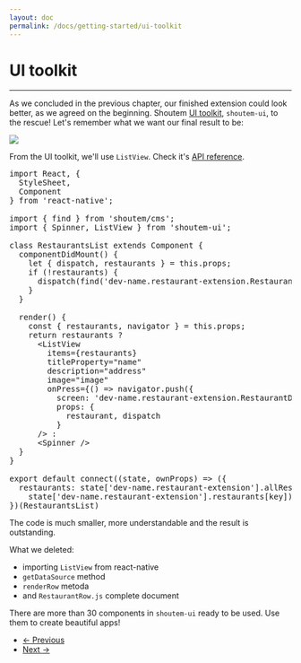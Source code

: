 ```yaml
---
layout: doc
permalink: /docs/getting-started/ui-toolkit
---
```


# UI toolkit
<hr />

As we concluded in the previous chapter, our finished extension could look better, as we agreed on the beginning. Shoutem [UI toolkit](/docs/coming-soon), `shoutem-ui`, to the rescue! Let's remember what we want our final result to be:

<p class="image">
<img src='http://shoutem.github.io/img/getting-started/restaurant-preview.png'/>
</p>

From the UI toolkit, we'll use `ListView`. Check it's [API reference](/docs/coming-soon).

<pre>
import React, {
  StyleSheet,
  Component
} from 'react-native';

import { find } from 'shoutem/cms';
<span class="newCode">import { Spinner, ListView } from 'shoutem-ui';</span>

class RestaurantsList extends Component {
  componentDidMount() {
    let { dispatch, restaurants } = this.props;
    if (!restaurants) {
      dispatch(find('dev-name.restaurant-extension.Restaurants'));
    }
  }

  render() {
<span class="newCode">    const { restaurants, navigator } = this.props;
    return restaurants ?
      &lt;ListView
        items={restaurants}
        titleProperty="name"
        description="address"
        image="image"
        onPress={() => navigator.push({
          screen: 'dev-name.restaurant-extension.RestaurantDetails',
          props: {
            restaurant, dispatch
          }
      /> :</span>
      &lt;Spinner />
  }
}

export default connect((state, ownProps) => ({
  restaurants: state['dev-name.restaurant-extension'].allRestaurants.map(key =>
    state['dev-name.restaurant-extension'].restaurants[key]); 
})(RestaurantsList)
</pre>

The code is much smaller, more understandable and the result is outstanding.

What we deleted:

- importing `ListView` from react-native
- `getDataSource` method
- `renderRow` metoda
- and `RestaurantRow.js` complete document

There are more than 30 components in `shoutem-ui` ready to be used. Use them to create beautiful apps!

<nav>
  <ul class="pager">
    <li class="previous">
      <a href="http://shoutem.github.io/docs/getting-started/missing-fields"><span aria-hidden="true">&larr;</span> Previous</a>
    </li>
    <li class="next">
      <a href="http://shoutem.github.io/docs/getting-started/publish">Next <span aria-hidden="true">&rarr;</span></a>
    </li>
  </ul>
</nav>